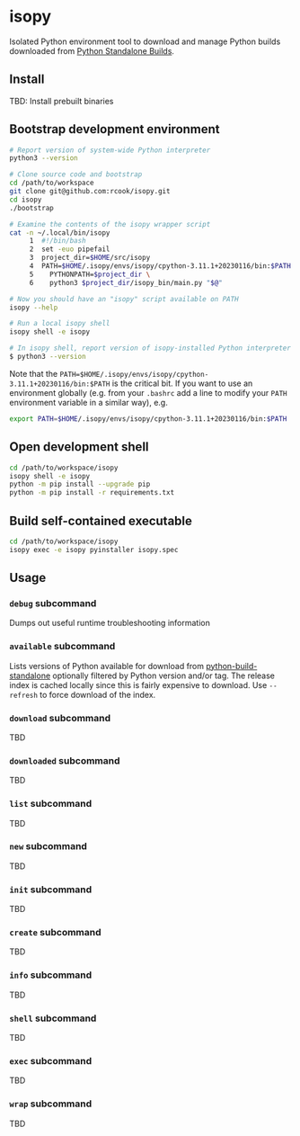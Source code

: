 # isopy

Isolated Python environment tool to download and manage Python builds
downloaded from [Python Standalone Builds][python-build-standalone].

## Install

TBD: Install prebuilt binaries

## Bootstrap development environment

```bash
# Report version of system-wide Python interpreter
python3 --version

# Clone source code and bootstrap
cd /path/to/workspace
git clone git@github.com:rcook/isopy.git
cd isopy
./bootstrap

# Examine the contents of the isopy wrapper script
cat -n ~/.local/bin/isopy
     1	#!/bin/bash
     2	set -euo pipefail
     3	project_dir=$HOME/src/isopy
     4	PATH=$HOME/.isopy/envs/isopy/cpython-3.11.1+20230116/bin:$PATH \
     5	  PYTHONPATH=$project_dir \
     6	  python3 $project_dir/isopy_bin/main.py "$@"

# Now you should have an "isopy" script available on PATH
isopy --help

# Run a local isopy shell
isopy shell -e isopy

# In isopy shell, report version of isopy-installed Python interpreter
$ python3 --version
```

Note that the `PATH=$HOME/.isopy/envs/isopy/cpython-3.11.1+20230116/bin:$PATH`
is the critical bit. If you want to use an environment globally (e.g.
from your `.bashrc` add a line to modify your `PATH` environment
variable in a similar way), e.g.

```bash
export PATH=$HOME/.isopy/envs/isopy/cpython-3.11.1+20230116/bin:$PATH
```

## Open development shell

```bash
cd /path/to/workspace/isopy
isopy shell -e isopy
python -m pip install --upgrade pip
python -m pip install -r requirements.txt
```

## Build self-contained executable

```bash
cd /path/to/workspace/isopy
isopy exec -e isopy pyinstaller isopy.spec
```

## Usage

### `debug` subcommand

Dumps out useful runtime troubleshooting information

### `available` subcommand

Lists versions of Python available for download from
[python-build-standalone][python-build-standalone] optionally filtered
by Python version and/or tag. The release index is cached locally since
this is fairly expensive to download. Use `--refresh` to force download
of the index.

### `download` subcommand

TBD

### `downloaded` subcommand

TBD

### `list` subcommand

TBD

### `new` subcommand

TBD

### `init` subcommand

TBD

### `create` subcommand

TBD

### `info` subcommand

TBD

### `shell` subcommand

TBD

### `exec` subcommand

TBD

### `wrap` subcommand

TBD

[python-build-standalone]: https://github.com/indygreg/python-build-standalone/releases